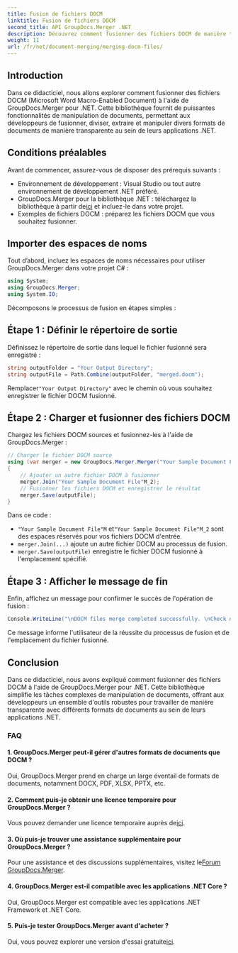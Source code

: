 ```yaml
---
title: Fusion de fichiers DOCM
linktitle: Fusion de fichiers DOCM
second_title: API GroupDocs.Merger .NET
description: Découvrez comment fusionner des fichiers DOCM de manière transparente à l'aide de GroupDocs.Merger pour .NET. Manipulation de documents simple et efficace pour les applications .NET.
weight: 11
url: /fr/net/document-merging/merging-docm-files/
---
```

## Introduction
Dans ce didacticiel, nous allons explorer comment fusionner des fichiers DOCM (Microsoft Word Macro-Enabled Document) à l'aide de GroupDocs.Merger pour .NET. Cette bibliothèque fournit de puissantes fonctionnalités de manipulation de documents, permettant aux développeurs de fusionner, diviser, extraire et manipuler divers formats de documents de manière transparente au sein de leurs applications .NET.
## Conditions préalables
Avant de commencer, assurez-vous de disposer des prérequis suivants :
- Environnement de développement : Visual Studio ou tout autre environnement de développement .NET préféré.
-  GroupDocs.Merger pour la bibliothèque .NET : téléchargez la bibliothèque à partir de[ici](https://releases.groupdocs.com/merger/net/) et incluez-le dans votre projet.
- Exemples de fichiers DOCM : préparez les fichiers DOCM que vous souhaitez fusionner.
  

## Importer des espaces de noms
Tout d’abord, incluez les espaces de noms nécessaires pour utiliser GroupDocs.Merger dans votre projet C# :
```csharp
using System; 
using GroupDocs.Merger;
using System.IO;
```

Décomposons le processus de fusion en étapes simples :
## Étape 1 : Définir le répertoire de sortie
Définissez le répertoire de sortie dans lequel le fichier fusionné sera enregistré :
```csharp
string outputFolder = "Your Output Directory";
string outputFile = Path.Combine(outputFolder, "merged.docm");
```
 Remplacer`"Your Output Directory"` avec le chemin où vous souhaitez enregistrer le fichier DOCM fusionné.
## Étape 2 : Charger et fusionner des fichiers DOCM
Chargez les fichiers DOCM sources et fusionnez-les à l'aide de GroupDocs.Merger :
```csharp
// Charger le fichier DOCM source
using (var merger = new GroupDocs.Merger.Merger("Your Sample Document File"M))
{
    // Ajouter un autre fichier DOCM à fusionner
    merger.Join("Your Sample Document File"M_2);
    // Fusionner les fichiers DOCM et enregistrer le résultat
    merger.Save(outputFile);
}
```
Dans ce code :
- `"Your Sample Document File"M` et`"Your Sample Document File"M_2` sont des espaces réservés pour vos fichiers DOCM d'entrée.
- `merger.Join(...)` ajoute un autre fichier DOCM au processus de fusion.
- `merger.Save(outputFile)` enregistre le fichier DOCM fusionné à l'emplacement spécifié.
## Étape 3 : Afficher le message de fin
Enfin, affichez un message pour confirmer le succès de l'opération de fusion :
```csharp
Console.WriteLine("\nDOCM files merge completed successfully. \nCheck output in {0}", outputFolder);
```
Ce message informe l'utilisateur de la réussite du processus de fusion et de l'emplacement du fichier fusionné.

## Conclusion
Dans ce didacticiel, nous avons expliqué comment fusionner des fichiers DOCM à l'aide de GroupDocs.Merger pour .NET. Cette bibliothèque simplifie les tâches complexes de manipulation de documents, offrant aux développeurs un ensemble d'outils robustes pour travailler de manière transparente avec différents formats de documents au sein de leurs applications .NET.

### FAQ
#### 1. GroupDocs.Merger peut-il gérer d'autres formats de documents que DOCM ?
Oui, GroupDocs.Merger prend en charge un large éventail de formats de documents, notamment DOCX, PDF, XLSX, PPTX, etc.
#### 2. Comment puis-je obtenir une licence temporaire pour GroupDocs.Merger ?
 Vous pouvez demander une licence temporaire auprès de[ici](https://purchase.groupdocs.com/temporary-license/).
#### 3. Où puis-je trouver une assistance supplémentaire pour GroupDocs.Merger ?
 Pour une assistance et des discussions supplémentaires, visitez le[Forum GroupDocs.Merger](https://forum.groupdocs.com/c/merger/32).
#### 4. GroupDocs.Merger est-il compatible avec les applications .NET Core ?
Oui, GroupDocs.Merger est compatible avec les applications .NET Framework et .NET Core.
#### 5. Puis-je tester GroupDocs.Merger avant d'acheter ?
 Oui, vous pouvez explorer une version d'essai gratuite[ici](https://releases.groupdocs.com/).